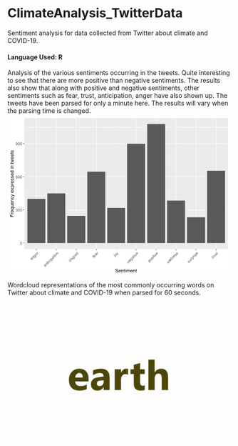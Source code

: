 # ClimateAnalysis_TwitterData
Sentiment analysis for data collected from Twitter about climate and COVID-19.

#### Language Used: R

Analysis of the various sentiments occurring in the tweets. Quite interesting to see that there are more positive than negative sentiments. The results also show that along with positive and negative sentiments, other sentiments such as fear, trust, anticipation, anger have also shown up. The tweets have been parsed for only a minute here. The results will vary when the parsing time is changed.
![](sentiments.jpg)

Wordcloud representations of the most commonly occurring words on Twitter about climate and COVID-19 when parsed for 60 seconds. 

![](wordcloud2_plt2.gif)
